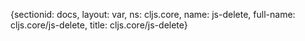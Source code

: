 {sectionid: docs, layout: var, ns: cljs.core, name: js-delete, full-name: cljs.core/js-delete,
  title: cljs.core/js-delete}
